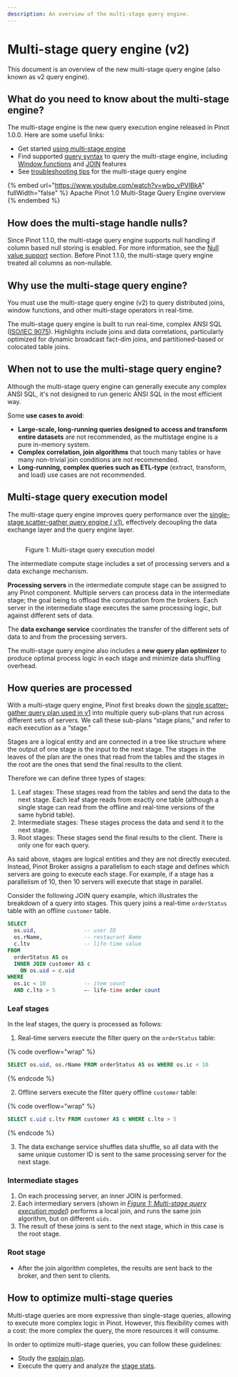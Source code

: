 ```yaml
---
description: An overview of the multi-stage query engine.
---
```


# Multi-stage query engine (v2)

This document is an overview of the new multi-stage query engine (also known as v2 query engine).

## What do you need to know about the multi-stage engine?

The multi-stage engine is the new query execution engine released in Pinot 1.0.0. Here are some useful links:

* Get started [using multi-stage engine](../developers/advanced/v2-multi-stage-query-engine.md)
* Find supported [query syntax](../users/user-guide-query/query-syntax/) to query the multi-stage engine, including [Window functions](../users/user-guide-query/query-syntax/windows-functions.md) and [JOIN](../users/user-guide-query/query-syntax/joins.md) features
* See [troubleshooting tips](troubleshooting/troubleshoot-multi-stage-query-engine.md) for the multi-stage query engine

{% embed url="https://www.youtube.com/watch?v=wbo_vPVIBkA" fullWidth="false" %}
Apache Pinot 1.0 Multi-Stage Query Engine overview
{% endembed %}

## How does the multi-stage handle nulls?

Since Pinot 1.1.0, the multi-stage query engine supports null handling if column based null storing is enabled. For more information, see the [Null value support](../developers/advanced/null-value-support.md) section. Before Pinot 1.1.0, the multi-stage query engine treated all columns as non-nullable.

## Why use the multi-stage query engine?

You must use the multi-stage query engine (v2) to query distributed joins, window functions, and other multi-stage operators in real-time.

The multi-stage query engine is built to run real-time, complex ANSI SQL ([ISO/IEC 9075](https://en.wikipedia.org/wiki/ISO/IEC_9075)). Highlights include joins and data correlations, particularly optimized for dynamic broadcast fact-dim joins, and partitioned-based or colocated table joins.

## When not to use the multi-stage query engine?

Although the multi-stage query engine can generally execute any complex ANSI SQL, it's not designed to run generic ANSI SQL in the most efficient way.

Some **use cases to avoid**:

* **Large-scale, long-running queries designed to access and transform entire datasets** are not recommended, as the multistage engine is a pure in-memory system.
* **Complex correlation, join algorithms** that touch many tables or have many non-trivial join conditions are not recommended.
* **Long-running, complex queries such as ETL-type** (extract, transform, and load) use cases are not recommended.

## Multi-stage query execution model

The multi-stage query engine improves query performance over the [single-stage scatter-gather query engine ( v1)](https://docs.pinot.apache.org/reference/single-stage-engine), effectively decoupling the data exchange layer and the query engine layer.

<figure><img src="../.gitbook/assets/Multi-Stage-Query-Engine-2 (2).png" alt=""><figcaption><p>Figure 1: Multi-stage query execution model</p></figcaption></figure>

The intermediate compute stage includes a set of processing servers and a data exchange mechanism.

**Processing servers** in the intermediate compute stage can be assigned to any Pinot component. Multiple servers can process data in the intermediate stage; the goal being to offload the computation from the brokers. Each server in the intermediate stage executes the same processing logic, but against different sets of data.

The **data exchange service** coordinates the transfer of the different sets of data to and from the processing servers.

The multi-stage query engine also includes a **new query plan optimizer** to produce optimal process logic in each stage and minimize data shuffling overhead.

## How queries are processed

With a multi-stage query engine, Pinot first breaks down the [single scatter-gather query plan used in v1](https://docs.pinot.apache.org/reference/single-stage-engine) into multiple query sub-plans that run across different sets of servers. We call these sub-plans “stage plans,” and refer to each execution as a “stage.”

Stages are a logical entity and are connected in a tree like structure where the output of one stage is the input to the next stage. The stages in the leaves of the plan are the ones that read from the tables and the stages in the root are the ones that send the final results to the client.

Therefore we can define three types of stages:

1. Leaf stages: These stages read from the tables and send the data to the next stage. Each leaf stage reads from exactly one table (although a single stage can read from the offline and real-time versions of the same hybrid table).
2. Intermediate stages: These stages process the data and send it to the next stage.
3. Root stages: These stages send the final results to the client. There is only one for each query.

As said above, stages are logical entities and they are not directly executed. Instead, Pinot Broker assigns a parallelism to each stage and defines which servers are going to execute each stage. For example, if a stage has a parallelism of 10, then 10 servers will execute that stage in parallel.

Consider the following JOIN query example, which illustrates the breakdown of a query into stages. This query joins a real-time `orderStatus` table with an offline `customer` table.

```sql
SELECT 
  os.uid,               -- user ID
  os.rName,             -- restaurant Name
  c.ltv                 -- life-time value
FROM
  orderStatus AS os 
  INNER JOIN customer AS c
    ON os.uid = c.uid
WHERE
  os.ic < 10            -- item count
  AND c.lto > 5         –- life-time order count
```

### Leaf stages

In the leaf stages, the query is processed as follows:

1. Real-time servers execute the filter query on the `orderStatus` table:

{% code overflow="wrap" %}
```sql
SELECT os.uid, os.rName FROM orderStatus AS os WHERE os.ic < 10
```
{% endcode %}

2. Offline servers execute the filter query offline `customer` table:

{% code overflow="wrap" %}
```sql
SELECT c.uid c.ltv FROM customer AS c WHERE c.lto > 5
```
{% endcode %}

3. The data exchange service shuffles data shuffle, so all data with the same unique customer ID is sent to the same processing server for the next stage.

### Intermediate stages

1. On each processing server, an inner JOIN is performed.
2. Each intermediary servers (shown in [_Figure 1: Multi-stage query execution model_](multi-stage-engine.md#multi-stage-query-execution-model)) performs a local join, and runs the same join algorithm, but on different `uids.`
3. The result of these joins is sent to the next stage, which in this case is the root stage.

### Root stage

* After the join algorithm completes, the results are sent back to the broker, and then sent to clients.

## How to optimize multi-stage queries

Multi-stage queries are more expressive than single-stage queries, allowing to execute more complex logic in Pinot. However, this flexibility comes with a cost: the more complex the query, the more resources it will consume.

In order to optimize multi-stage queries, you can follow these guidelines:

* Study the [explain plan](<../users/user-guide-query/explain-plan (1).md>).
* Execute the query and analyze the [stage stats](../users/user-guide-query/multi-stage-query/understanding-stage-stats.md).
